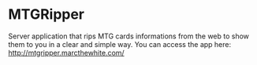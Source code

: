 # MTGRipper
Server application that rips MTG cards informations from the web to show them to you in a clear and simple way.
You can access the app here: http://mtgripper.marcthewhite.com/
